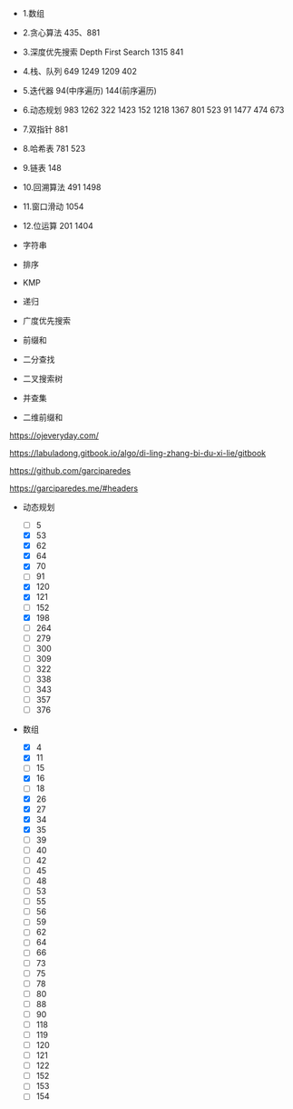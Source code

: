 - 1.数组

- 2.贪心算法
  435、881

- 3.深度优先搜索 Depth First Search
  1315 841

- 4.栈、队列
  649 1249 1209 402

- 5.迭代器
  94(中序遍历) 144(前序遍历)

- 6.动态规划
  983 1262 322 1423 152 1218 1367 801 523 91 1477 474
  673

- 7.双指针
  881

- 8.哈希表
  781 523

- 9.链表
  148

- 10.回溯算法
  491 1498

- 11.窗口滑动
  1054

- 12.位运算
  201 1404

* 字符串

* 排序

- KMP
- 递归

- 广度优先搜索

- 前缀和

* 二分查找

* 二叉搜索树

* 并查集

- 二维前缀和

https://ojeveryday.com/

https://labuladong.gitbook.io/algo/di-ling-zhang-bi-du-xi-lie/gitbook

https://github.com/garciparedes

https://garciparedes.me/#headers

- 动态规划

  - [ ] 5
  - [x] 53
  - [x] 62
  - [x] 64
  - [x] 70
  - [ ] 91
  - [x] 120
  - [x] 121
  - [ ] 152
  - [x] 198
  - [ ] 264
  - [ ] 279
  - [ ] 300
  - [ ] 309
  - [ ] 322
  - [ ] 338
  - [ ] 343
  - [ ] 357
  - [ ] 376

- 数组

  - [x] 4
  - [x] 11
  - [ ] 15
  - [x] 16
  - [ ] 18
  - [x] 26
  - [x] 27
  - [x] 34
  - [x] 35
  - [ ] 39
  - [ ] 40
  - [ ] 42
  - [ ] 45
  - [ ] 48
  - [ ] 53
  - [ ] 55
  - [ ] 56
  - [ ] 59
  - [ ] 62
  - [ ] 64
  - [ ] 66
  - [ ] 73
  - [ ] 75
  - [ ] 78
  - [ ] 80
  - [ ] 88
  - [ ] 90
  - [ ] 118
  - [ ] 119
  - [ ] 120
  - [ ] 121
  - [ ] 122
  - [ ] 152
  - [ ] 153
  - [ ] 154
